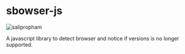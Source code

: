 sbowser-js
==========
![salipropham](https://raw.githubusercontent.com/salipropham/sbowser-js/master/screenshot.png)

A javascript library to detect browser and notice if versions is no longer supported.
